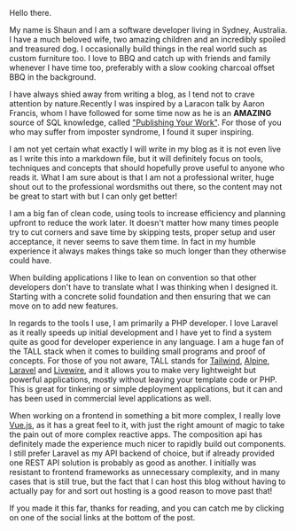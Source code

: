 Hello there.

My name is Shaun and I am a software developer living in Sydney, Australia. I have a much beloved wife, two amazing children and an incredibly spoiled and treasured dog. I occasionally build things in the real world such as custom furniture too. I love to BBQ and catch up with friends and family whenever I have time too, preferably with a slow cooking charcoal offset BBQ in the background.

I have always shied away from writing a blog, as I tend not to crave attention by nature.Recently I was inspired by a Laracon talk by Aaron Francis, whom I have followed for some time now as he is an **AMAZING** source of SQL knowledge, called ["Publishing Your Work"](https://www.youtube.com/watch?v=2YaEtaXYVtI). For those of you who may suffer from imposter syndrome, I found it super inspiring.

I am not yet certain what exactly I will write in my blog as it is not even live as I write this into a markdown file, but it will definitely focus on tools, techniques and concepts that should hopefully prove useful to anyone who reads it. What I am sure about is that I am not a professional writer, huge shout out to the professional wordsmiths out there, so the content may not be great to start with but I can only get better!

I am a big fan of clean code, using tools to increase efficiency and planning upfront to reduce the work later. It doesn't matter how many times people try to cut corners and save time by skipping tests, proper setup and user acceptance, it never seems to save them time. In fact in my humble experience it always makes things take so much longer than they otherwise could have.

When building applications I like to lean on convention so that other developers don't have to translate what I was thinking when I designed it. Starting with a concrete solid foundation and then ensuring that we can move on to add new features.

In regards to the tools I use, I am primarily a PHP developer. I love Laravel as it really speeds up initial development and I have yet to find a system quite as good for developer experience in any language. I am a huge fan of the TALL stack when it comes to building small programs and proof of concepts. For those of you not aware, TALL stands for [Tailwind](https://tailwindcss.com/), [Alpine](https://alpinejs.dev/), [Laravel](https://laravel.com/) and [Livewire](https://laravel-livewire.com/), and it allows you to make very lightweight but powerful applications, mostly without leaving your template code or PHP. This is great for tinkering or simple deployment applications, but it can and has been used in commercial level applications as well.

When working on a frontend in something a bit more complex, I really love [Vue.js](https://vuejs.org/), as it has a great feel to it, with just the right amount of magic to take the pain out of more complex reactive apps. The composition api has definitely made the experience much nicer to rapidly build out components. I still prefer Laravel as my API backend of choice, but if already provided one REST API solution is probably as good as another. I initially was resistant to frontend frameworks as unnecessary complexity, and in many cases that is still true, but the fact that I can host this blog without having to actually pay for and sort out hosting is a good reason to move past that!

If you made it this far, thanks for reading, and you can catch me by clicking on one of the social links at the bottom of the post.
